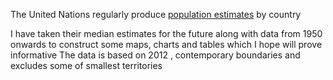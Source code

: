 The United Nations regularly produce [population estimates](http://esa.un.org/unpd/wpp/index.htm) by country

I have taken their median estimates for the future along with data from 1950
onwards to construct some maps, charts and tables which I hope will prove informative
The data is based on 2012 , contemporary boundaries and excludes some of smallest territories